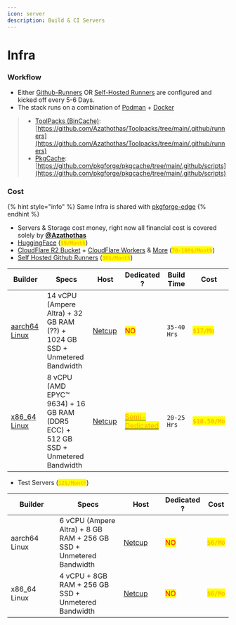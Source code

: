 ```yaml
---
icon: server
description: Build & CI Servers
---
```


# Infra

### Workflow

* Either [Github-Runners](https://docs.github.com/en/actions/using-github-hosted-runners/about-github-hosted-runners/about-github-hosted-runners) OR [Self-Hosted Runners](infra.md#cost) are configured and kicked off every 5-6 Days.
* The stack runs on a combination of [Podman](https://podman.io/) + [Docker](https://www.docker.com/)

> - [ToolPacks (BinCache)](broken-reference): [https://github.com/Azathothas/Toolpacks/tree/main/.github/runners](https://github.com/Azathothas/Toolpacks/tree/main/.github/runners)
> - [PkgCache](broken-reference): [https://github.com/pkgforge/pkgcache/tree/main/.github/scripts](https://github.com/pkgforge/pkgcache/tree/main/.github/scripts)

### Cost

{% hint style="info" %}
Same Infra is shared with [pkgforge-edge](../pkgforge-edge/ "mention")
{% endhint %}

* Servers & Storage cost money, right now all financial cost is covered solely by [**@Azathothas**](https://docs.pkgforge.dev/orgs/pkgforge-core/people#azathothas)&#x20;
* [HuggingFace](https://huggingface.co/pricing) (<mark style="color:orange;">`$9/Month`</mark>)&#x20;
* [CloudFlare R2 Bucket](https://developers.cloudflare.com/r2/pricing/) + [CloudFlare Workers](https://developers.cloudflare.com/workers/platform/pricing/) & [More](https://www.cloudflare.com/plans/) (<mark style="color:orange;">`70-100$/Month`</mark>)&#x20;
* [Self Hosted Github Runners](https://docs.github.com/en/actions/hosting-your-own-runners/managing-self-hosted-runners/about-self-hosted-runners) (<mark style="color:orange;">`36$/Month`</mark>)

<table><thead><tr><th width="129">Builder</th><th width="181">Specs</th><th width="104">Host</th><th>Dedicated ?</th><th width="116">Build Time</th><th>Cost</th></tr></thead><tbody><tr><td><a href="https://github.com/Azathothas/Toolpacks/actions/workflows/build_aarch64_Linux.yaml">aarch64 Linux</a></td><td>14 vCPU (Ampere Altra) + 32 GB RAM (??) + 1024 GB SSD + Unmetered Bandwidth</td><td><a href="https://www.netcup.eu/bestellen/produkt.php?produkt=3991">Netcup</a></td><td><mark style="color:red;">NO</mark></td><td><code>35-40</code> <code>Hrs</code></td><td><mark style="color:orange;"><code>$17/Mo</code></mark></td></tr><tr><td><a href="https://github.com/Azathothas/Toolpacks/actions/workflows/build_x86_64_Linux.yaml">x86_64 Linux</a></td><td>8 vCPU (AMD EPYC™ 9634) + 16 GB RAM (DDR5 ECC) + 512 GB SSD + Unmetered Bandwidth</td><td><a href="https://www.netcup.eu/bestellen/produkt.php?produkt=3694">Netcup</a></td><td><a href="https://www.netcup.eu/vserver/vergleich-root-server-vps.php"><mark style="color:orange;">Semi-Dedicated</mark></a></td><td><code>20-25</code> <code>Hrs</code></td><td><mark style="color:orange;"><code>$18.50/Mo</code></mark></td></tr></tbody></table>

* Test Servers  (<mark style="color:orange;">`12$/Month`</mark>)

<table><thead><tr><th width="129">Builder</th><th width="181">Specs</th><th width="104">Host</th><th>Dedicated ?</th><th>Cost</th></tr></thead><tbody><tr><td>aarch64 Linux</td><td>6 vCPU (Ampere Altra) + 8 GB RAM + 256 GB SSD + Unmetered Bandwidth</td><td><a href="https://www.netcup.com/en/server/arm-server/vps-1000-arm-g11-iv-mnz">Netcup</a></td><td><mark style="color:red;">NO</mark></td><td><mark style="color:orange;"><code>$6/Mo</code></mark></td></tr><tr><td>x86_64 Linux</td><td>4 vCPU + 8GB RAM + 256 GB SSD + Unmetered Bandwidth</td><td><a href="https://www.netcup.com/en/server/vps/vps-1000-g11-12m-iv">Netcup</a></td><td><mark style="color:red;">NO</mark></td><td><mark style="color:orange;"><code>$6/Mo</code></mark></td></tr></tbody></table>
